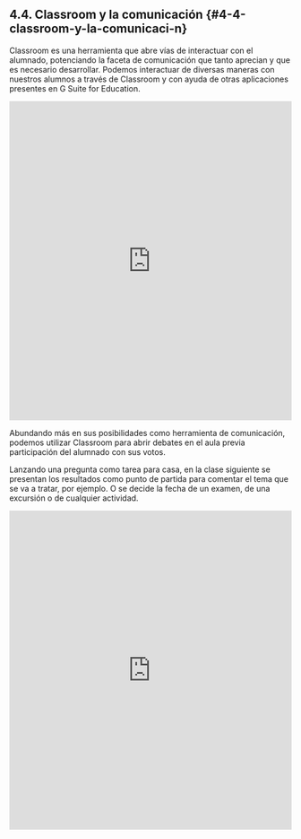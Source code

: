 ## 4.4\. Classroom y la comunicación {#4-4-classroom-y-la-comunicaci-n}

Classroom es una herramienta que abre vías de interactuar con el alumnado, potenciando la faceta de comunicación que tanto aprecian y que es necesario desarrollar. Podemos interactuar de diversas maneras con nuestros alumnos a través de Classroom y con ayuda de otras aplicaciones presentes en G Suite for Education.

<div class="intrinsic-container">
    <iframe src="https://docs.google.com/presentation/d/e/2PACX-1vSEKMDSguHVNKAMeKnexpPZ_BtM9edrCzGk0EkDNxU70xDcQ2TRN8YcFquSOLArZY-ekO6CqMIYP7ok/embed?start=false&loop=false&delayms=3000" frameborder="0" width=100% height="569" allowfullscreen="true" mozallowfullscreen="true" webkitallowfullscreen="true"></iframe>
</div>

Abundando más en sus posibilidades como herramienta de comunicación, podemos utilizar Classroom para abrir debates en el aula previa participación del alumnado con sus votos.

Lanzando una pregunta como tarea para casa, en la clase siguiente se presentan los resultados como punto de partida para comentar el tema que se va a tratar, por ejemplo. O se decide la fecha de un examen, de una excursión o de cualquier actividad.

<div class="intrinsic-container">
    <iframe src="https://docs.google.com/presentation/d/e/2PACX-1vS0IQQpQaTqM04-vaQ3HhIe3v1_AHdR6jlAHMu1AIq3sY-3V01ONw8RZqtk5JB-cgndkzF8kZwogcv2/embed?start=false&loop=false&delayms=3000" frameborder="0" width=100% height="569" allowfullscreen="true" mozallowfullscreen="true" webkitallowfullscreen="true"></iframe>
</div>